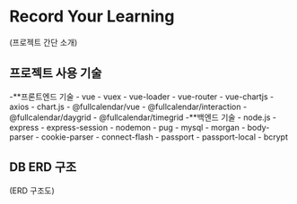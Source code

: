 # Record Your Learning

(프로젝트 간단 소개)


## 프로젝트 사용 기술

-**프론트엔드 기술
    - vue
    - vuex
    - vue-loader
    - vue-router
    - vue-chartjs
    - axios
    - chart.js
    - @fullcalendar/vue
    - @fullcalendar/interaction
    - @fullcalendar/daygrid
    - @fullcalendar/timegrid
-**백엔드 기술
    - node.js
    - express
    - express-session
    - nodemon
    - pug
    - mysql
    - morgan
    - body-parser
    - cookie-parser
    - connect-flash
    - passport
    - passport-local
    - bcrypt


## DB ERD 구조

(ERD 구조도)

